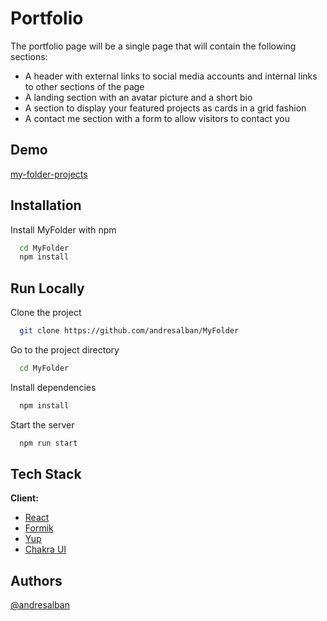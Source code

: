 
# Portfolio

The portfolio page will be a single page that will contain the following sections:

- A header with external links to social media accounts and internal links to other sections of the page
- A landing section with an avatar picture and a short bio
- A section to display your featured projects as cards in a grid fashion
- A contact me section with a form to allow visitors to contact you


## Demo

[my-folder-projects](https://my-folder-projects.vercel.app/)
## Installation

Install MyFolder with npm

```bash
  cd MyFolder
  npm install
```

## Run Locally

Clone the project

```bash
  git clone https://github.com/andresalban/MyFolder
```

Go to the project directory

```bash
  cd MyFolder
```

Install dependencies

```bash
  npm install
```

Start the server

```bash
  npm run start
```


## Tech Stack

**Client:**
- [React](https://react.dev/)
- [Formik](https://formik.org/)
- [Yup](https://github.com/jquense/yup)
- [Chakra UI](https://v2.chakra-ui.com/)







## Authors


[@andresalban](https://github.com/andresalban.png)



